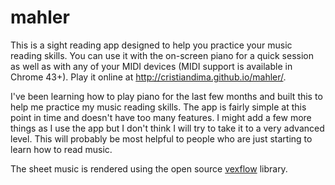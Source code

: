 # mahler

This is a sight reading app designed to help you practice your music
reading skills. You can use it with the on-screen piano for a quick session
as well as with any of your MIDI devices (MIDI support is available in
Chrome 43+). Play it online at http://cristiandima.github.io/mahler/.

I've been learning how to play piano for the last few months and built this to
help me practice my music reading skills. The app is fairly simple at this
point in time and doesn't have too many features. I might add a few more things
as I use the app but I don't think I will try to take it to a very advanced
level. This will probably be most helpful to people who are just starting to
learn how to read music.

The sheet music is rendered using the open source [vexflow][1] library.

[1]: https://github.com/0xfe/vexflow
